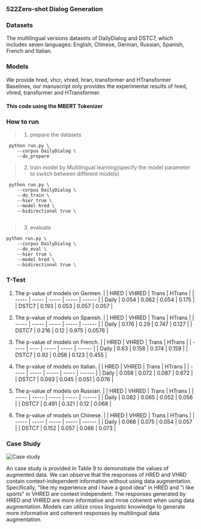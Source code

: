 ### 522Zero-shot Dialog Generation

### Datasets
The multilingual versions datasets of DailyDialog and DSTC7, which includes seven languages: English, Chinese, German, Russian, Spanish, French and Italian.
### Models
We provide hred, vhcr, vhred, hran, transformer and HTransformer Baselines, our manuscript only provides the experimental results of hred, vhred, transformer and HTransformer.

#### This code using the MBERT Tokenizer  

### How to run

> 1. prepare the datasets

```
 python run.py \
 	--corpus DailyDialog \
 	--do_prepare
```

> 2. train model by Multilingual learning(specify the model parameter to switch between different models)

```
 python run.py \
 	--corpus DailyDialog \
 	--do_train \
 	--hier true \
 	--model hred \
 	--bidirectional true \
 	
```

> 3. evaluate  
```
python run.py \
 	--corpus DailyDialog \
 	--do_eval \
 	--hier true \
 	--model hred \
 	--bidirectional true \
```

###  T-Test

1. The p-value of models on Germen.
|       | HRED  | VHRED | Trans | HTrans |
| ----- | ----- | ----- | ----- | ------ |
| Daily | 0.054 | 0.062 | 0.054 | 0.175  |
| DSTC7 | 0.193 | 0.053 | 0.057 | 0.057  |

2. The p-value of models on Spanish.
|       | HRED  | VHRED | Trans | HTrans |
| ----- | ----- | ----- | ----- | ------ |
| Daily | 0.176 | 0.29  | 0.747 | 0.127  |
| DSTC7 | 0.216 | 0.12  | 0.975 | 0.0576 |

3. The p-value of models on French.
|       | HRED | VHRED | Trans | HTrans |
| ----- | ---- | ----- | ----- | ------ |
| Daily | 0.63 | 0.158 | 0.374 | 0.159  |
| DSTC7 | 0.92 | 0.056 | 0.123 | 0.455  |

4. The p-value of models on Italian.
|       | HRED  | VHRED | Trans | HTrans |
| ----- | ----- | ----- | ----- | ------ |
| Daily | 0.058 | 0.072 | 0.087 | 0.672  |
| DSTC7 | 0.093 | 0.045 | 0.051 | 0.076  |

5. The p-value of models on Russian.
|       | HRED  | VHRED | Trans | HTrans |
| ----- | ----- | ----- | ----- | ------ |
| Daily | 0.082 | 0.065 | 0.052 | 0.056  |
| DSTC7 | 0.491 | 0.321 | 0.12  | 0.068  |

6. The p-value of models on Chinese.
|       | HRED  | VHRED | Trans | HTrans |
| ----- | ----- | ----- | ----- | ------ |
| Daily | 0.068 | 0.075 | 0.054 | 0.057  |
| DSTC7 | 0.152 | 0.057 | 0.066 | 0.073  |


###  Case Study  

![Case study](img/case.png)  

An case study is provided in Table 9  to demonstrate the values of augmented data.  We can observe that the responses of HRED and VHRD contain context-independent information without using data augmentation. Specifically, "like my experience and i have a good idea" in HRED and "i like sports" in VHRED are context independent. The responses generated by HRED and VHRED are more informative and mroe coherent when using data augmentation. Models can utilize cross linguistic knowledge to generate more informative and coherent responses by multilingual data augmentation.  











